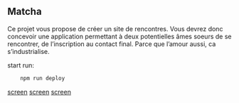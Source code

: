 ## Matcha
Ce projet vous propose de créer un site de rencontres.
Vous devrez donc concevoir une application permettant à deux
potentielles âmes soeurs de se rencontrer, de l’inscription au
contact final.
Parce que l’amour aussi, ca s’industrialise.

start run:
```sh
    npm run deploy
```

[screen](https://img11.hostingpics.net/pics/371931ScreenShot20170917at45518PM.png)
[screen](https://img11.hostingpics.net/pics/288213ScreenShot20170917at45741PM.png)
[screen](https://img11.hostingpics.net/pics/851293ScreenShot20170917at45647PM.png)
